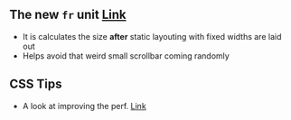 ## The new `fr` unit [Link](https://css-tricks.com/introduction-fr-css-unit/)

* It is calculates the size **after** static layouting with fixed widths are laid out
* Helps avoid that weird small scrollbar coming randomly

## CSS Tips

* A look at improving the perf. [Link](https://blog.algolia.com/performant-web-animations/)
